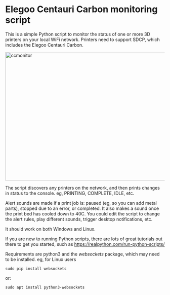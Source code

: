 # Elegoo Centauri Carbon monitoring script

This is a simple Python script to monitor the status of one or more 3D printers on your local WiFi network. Printers need to support SDCP, which includes the Elegoo Centauri Carbon.

<img width="549" height="406" alt="ccmonitor" src="https://github.com/user-attachments/assets/109a250d-b233-41b1-aff6-3e96045f425b" />

The script discovers any printers on the network, and then prints changes in status to the console. eg, PRINTING, COMPLETE, IDLE, etc.

Alert sounds are made if a print job is: paused (eg, so you can add metal parts), stopped due to an error, or completed. It also makes a sound once the print bed has cooled down to 40C.
You could edit the script to change the alert rules, play different sounds, trigger desktop notifications, etc.

It should work on both Windows and Linux.

If you are new to running Python scripts, there are lots of great tutorials out there to get you started, such as https://realpython.com/run-python-scripts/

Requirements are python3 and the _websockets_ package, which may need to be installed. eg, for Linux users

`sudo pip install websockets`

or:

`sudo apt install python3-websockets`

